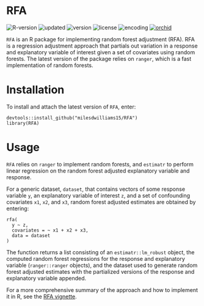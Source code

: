 # RFA
![R-version](https://img.shields.io/badge/R%20%3E%3D-3.4.3-brightgreen)
![updated](https://img.shields.io/badge/last%20update-05--26--2021-brightgreen)
![version](https://img.shields.io/badge/version-0.1.0.2-brightgreen)
![license](https://img.shields.io/badge/license-GPL--2-red)
![encoding](https://img.shields.io/badge/encoding-UTF--8-red)
[![orchid](https://img.shields.io/badge/ORCID-0000--0003--0192--5542-brightgreen)](https://orcid.org/0000-0003-0192-5542)


`RFA` is an R package for implementing random forest adjustment (RFA). RFA is a regression adjustment approach that partials out variation in a response and explanatory variable of interest given a set of covariates using random forests. The latest version of the package relies on `ranger`, which is a fast implementation of random forests.


# Installation
To install and attach the latest version of `RFA`, enter:

    devtools::install_github("milesdwilliams15/RFA")
    library(RFA)

# Usage
`RFA` relies on `ranger` to implement random forests, and `estimatr` to perform linear regression on the random forest adjusted explanatory variable and response. 

For a generic dataset, `dataset`, that contains vectors of some response variable `y`, an explanatory variable of interest `z`, and a set of confounding covariates `x1`, `x2`, and `x3`, random forest adjusted estimates are obtained by entering:

    rfa(
      y ~ z,
      covariates = ~ x1 + x2 + x3,
      data = dataset
    )

The function returns a list consisting of an `estimatr::lm_robust` object, the computed random forest regressions for the response and explanatory variable (`ranger::ranger` objects), and the dataset used to generate random forest adjusted estimates with the partialized versions of the response and explanatory variable appended.

For a more comprehensive summary of the approach and how to implement it in R, see the [RFA vignette](https://rpubs.com/milesdwilliams15/rfa-vignette).
